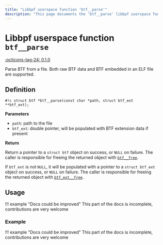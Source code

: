 ```yaml
---
title: "Libbpf userspace function 'btf__parse'"
description: "This page documents the 'btf__parse' libbpf userspace function, including its definition, usage, and examples."
---
```

# Libbpf userspace function `btf__parse`

<!-- [LIBBPF_TAG] -->
[:octicons-tag-24: 0.1.0](https://github.com/libbpf/libbpf/releases/tag/v0.1.0)
<!-- [/LIBBPF_TAG] -->

Parse BTF from a file. Both raw BTF data and BTF embedded in an ELF file are supported.

## Definition

`#!c struct btf *btf__parse(const char *path, struct btf_ext **btf_ext);`

**Parameters**

- `path`: path to the file
- `btf_ext`: double pointer, will be populated with BTF extension data if present

**Return**

Return a pointer to a `struct btf` object on success, or `NULL` on failure. The caller is responsible for freeing the returned object with [`btf__free`](btf__free.md).

If `btf_ext` is not `NULL`, it will be populated with a pointer to a `struct btf_ext` object on success, or `NULL` on failure. The caller is responsible for freeing the returned object with [`btf_ext__free`](btf_ext__free.md).

## Usage

!!! example "Docs could be improved"
    This part of the docs is incomplete, contributions are very welcome

### Example

!!! example "Docs could be improved"
    This part of the docs is incomplete, contributions are very welcome
